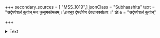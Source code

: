 +++
secondary_sources = [ "MSS_1019",]
jsonClass = "Subhaashita"
text = "अद्वेषपेशलं कुर्यान् मनः कुसुमकोमलम्।  \nबभूव द्वेषदोषेण देवदानवसंक्षयः॥"
title = "अद्वेषपेशलं कुर्यान्"

+++

<details><summary>Text</summary>

अद्वेषपेशलं कुर्यान् मनः कुसुमकोमलम्।  
बभूव द्वेषदोषेण देवदानवसंक्षयः॥
</details>

